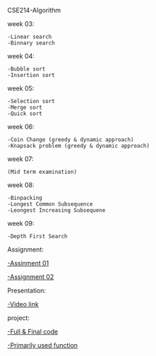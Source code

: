 CSE214-Algorithm 
          
          
week 03:

    -Linear search
    -Binnary search
    
 week 04:
    
    -Bubble sort
    -Insertion sort
   
 week 05:
 
    -Selection sort
    -Merge sort
    -Quick sort
   
 week 06:
 
    -Coin Change (greedy & dynamic approach)
    -Knapsack problem (greedy & dynamic approach)
    
week 07:
    
    (Mid term examination)
    
week 08:

    -Binpacking
    -Longest Common Subsequence
    -Leongest Increasing Subsequene

week 09:

    -Depth First Search 
    
    
Assignment:

[   -Assinment 01](https://github.com/khasrul-alam/Algorithm-Lab/blob/master/Assignment/CSE214-O14-191-15-12180-Assignment-01.pdf.pdf)

[   -Assignment 02](https://github.com/khasrul-alam/Algorithm-Lab/blob/master/Assignment/CSE214-O14-191-15-12180-Assignment-02.pdf)
    
   
Presentation:
                
[   -Video link](https://drive.google.com/file/d/1UGCpxk2oPXzzJpskPioiWHflSOh9UFb8/view?usp=sharing)


project:
          
[   -Full & Final code](https://github.com/khasrul-alam/Algorithm-Lab/blob/master/Project/staticalToolBox4.0.cpp)

[   -Primarily used function](https://github.com/khasrul-alam/Algorithm-Lab/tree/master/Project)
     
     

